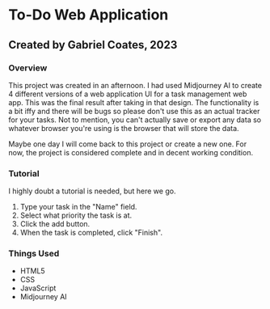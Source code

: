 # To-Do Web Application
## Created by Gabriel Coates, 2023

### Overview
This project was created in an afternoon. I had used Midjourney AI to create 4 different versions of a web application UI for a task management web app. This was the final result after taking in that design. The functionality is a bit iffy and there will be bugs so please don't use this as an actual tracker for your tasks. Not to mention, you can't actually save or export any data so whatever browser you're using is the browser that will store the data.

Maybe one day I will come back to this project or create a new one. For now, the project is considered complete and in decent working condition.

### Tutorial
I highly doubt a tutorial is needed, but here we go.

1. Type your task in the "Name" field.
2. Select what priority the task is at.
3. Click the add button.
4. When the task is completed, click "Finish".

### Things Used
- HTML5
- CSS
- JavaScript
- Midjourney AI
